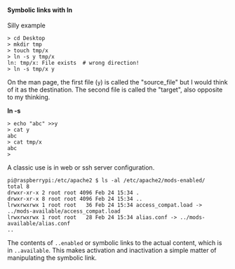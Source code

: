 #### Symbolic links with ln

Silly example

```
> cd Desktop
> mkdir tmp
> touch tmp/x
> ln -s y tmp/x
ln: tmp/x: File exists  # wrong direction!
> ln -s tmp/x y
```

On the man page, the first file (``y``) is called the "source_file" but I would think of it as the destination.  The second file is called the "target", also opposite to my thinking.

**ln -s <to-file> <from-file>**

```
> echo "abc" >>y
> cat y
abc
> cat tmp/x
abc
> 
```

A classic use is in web or ssh server configuration.

```
pi@raspberrypi:/etc/apache2 $ ls -al /etc/apache2/mods-enabled/
total 8
drwxr-xr-x 2 root root 4096 Feb 24 15:34 .
drwxr-xr-x 8 root root 4096 Feb 24 15:34 ..
lrwxrwxrwx 1 root root   36 Feb 24 15:34 access_compat.load -> ../mods-available/access_compat.load
lrwxrwxrwx 1 root root   28 Feb 24 15:34 alias.conf -> ../mods-available/alias.conf
..
```

The contents of ``..enabled`` or symbolic links to the actual content, which is in ``..available``.  This makes activation and inactivation a simple matter of manipulating the symbolic link.